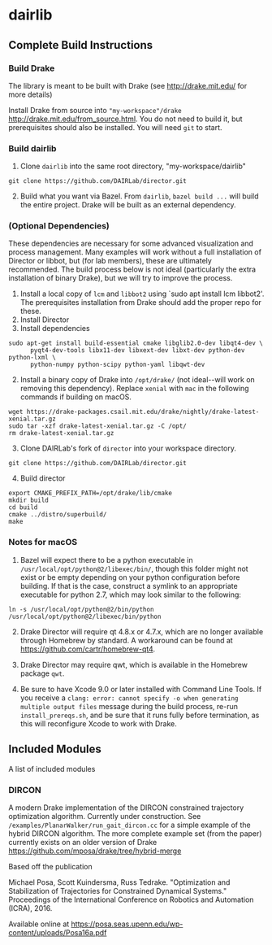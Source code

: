 # dairlib

## Complete Build Instructions
### Build Drake
The library is meant to be built with Drake (see http://drake.mit.edu/ for more details)

Install Drake from source into `"my-workspace"/drake` http://drake.mit.edu/from_source.html. You do not need to build it, but prerequisites should also be installed. You will need `git` to start.

### Build dairlib
1. Clone `dairlib` into the same root directory, "my-workspace/dairlib"
```
git clone https://github.com/DAIRLab/director.git
```

2. Build what you want via Bazel. From `dairlib`, `bazel build ...` will build the entire project. Drake will be built as an external dependency.

### (Optional Dependencies)
These dependencies are necessary for some advanced visualization and process management. Many examples will work without a full installation of Director or libbot, but (for lab members), these are ultimately recommended. The build process below is not ideal (particularly the extra installation of binary Drake), but we will try to improve the process.
1. Install a local copy of `lcm` and `libbot2` using `sudo apt install lcm libbot2'. The prerequisites installation from Drake should add the proper repo for these.
2. Install Director
  1. Install dependencies
  ```
  sudo apt-get install build-essential cmake libglib2.0-dev libqt4-dev \
        pyqt4-dev-tools libx11-dev libxext-dev libxt-dev python-dev python-lxml \
        python-numpy python-scipy python-yaml libqwt-dev
  ```
  2. Install a binary copy of Drake into `/opt/drake/` (not ideal--will work on removing this dependency). Replace `xenial` with `mac` in the following commands if building on macOS.
  ```
  wget https://drake-packages.csail.mit.edu/drake/nightly/drake-latest-xenial.tar.gz
  sudo tar -xzf drake-latest-xenial.tar.gz -C /opt/
  rm drake-latest-xenial.tar.gz
  ```
  3. Clone DAIRLab's fork of `director` into your workspace directory.
  ```
  git clone https://github.com/DAIRLab/director.git
  ```
  4. Build director
  ```
  export CMAKE_PREFIX_PATH=/opt/drake/lib/cmake
  mkdir build
  cd build
  cmake ../distro/superbuild/
  make
  ```

### Notes for macOS
1. Bazel will expect there to be a python executable in `/usr/local/opt/python@2/libexec/bin/`, though this folder might not exist or be empty depending on your python configuration before building. If that is the case, construct a symlink to an appropriate executable for python 2.7, which may look similar to the following:
```
ln -s /usr/local/opt/python@2/bin/python /usr/local/opt/python@2/libexec/bin/python
```

2. Drake Director will require qt 4.8.x or 4.7.x, which are no longer available through Homebrew by standard. A workaround can be found at https://github.com/cartr/homebrew-qt4.

3. Drake Director may require qwt, which is available in the Homebrew package `qwt`.

4. Be sure to have Xcode 9.0 or later installed with Command Line Tools. If you receive a `clang: error: cannot specify -o when generating multiple output files` message during the build process, re-run `install_prereqs.sh`, and be sure that it runs fully before termination, as this will reconfigure Xcode to work with Drake.

## Included Modules
A list of included modules

### DIRCON
A modern Drake implementation of the DIRCON constrained trajectory optimization algorithm. Currently under construction. See `/examples/PlanarWalker/run_gait_dircon.cc` for a simple example of the hybrid DIRCON algorithm. The more complete example set (from the paper) currently exists on an older version of Drake https://github.com/mposa/drake/tree/hybrid-merge

Based off the publication

Michael Posa, Scott Kuindersma, Russ Tedrake. "Optimization and Stabilization of Trajectories for Constrained Dynamical Systems." Proceedings of the International Conference on Robotics and Automation (ICRA), 2016. 

Available online at https://posa.seas.upenn.edu/wp-content/uploads/Posa16a.pdf
